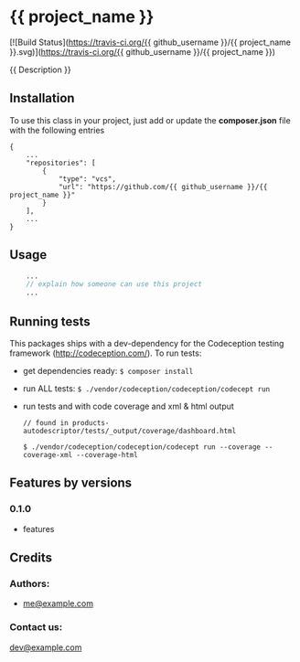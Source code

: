 # {{ project_name }}

[![Build Status](https://travis-ci.org/{{ github_username }}/{{ project_name }}.svg)](https://travis-ci.org/{{ github_username }}/{{ project_name }})

{{ Description }}

## Installation
To use this class in your project, just add or update the **composer.json** file with the following entries

```
{
    ...
    "repositories": [
        {
            "type": "vcs",
            "url": "https://github.com/{{ github_username }}/{{ project_name }}"
        }
    ],
    ...
}
```

## Usage
```php
    ...
    // explain how someone can use this project
    ...
```

## Running tests
This packages ships with a dev-dependency for the Codeception testing framework (http://codeception.com/). To run tests:
- get dependencies ready:
    ```$ composer install```
- run ALL tests:
    ```$ ./vendor/codeception/codeception/codecept run```

- run tests and with code coverage and xml & html output

    ```// found in products-autodescriptor/tests/_output/coverage/dashboard.html```

    ```$ ./vendor/codeception/codeception/codecept run --coverage --coverage-xml --coverage-html```



## Features by versions
### 0.1.0
- features

## Credits

### Authors:
- me@example.com

### Contact us: 
dev@example.com
